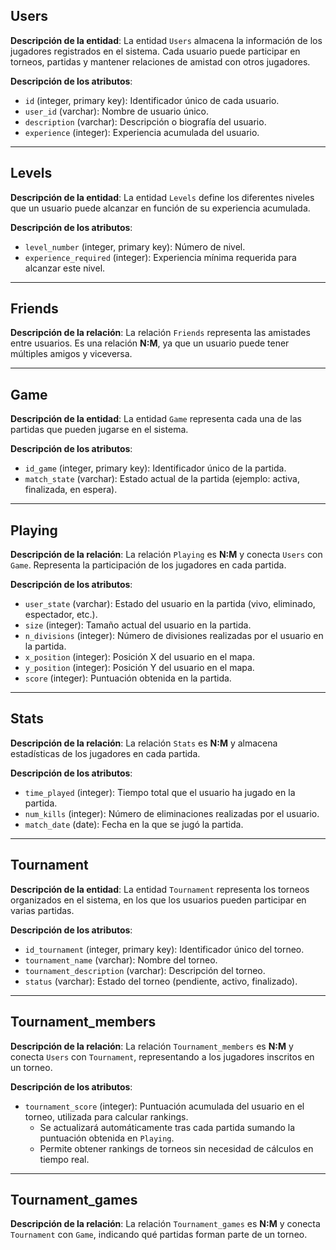 ## Users

**Descripción de la entidad**: La entidad `Users` almacena la información de los jugadores registrados en el sistema. Cada usuario puede participar en torneos, partidas y mantener relaciones de amistad con otros jugadores.

**Descripción de los atributos**:

- `id` (integer, primary key): Identificador único de cada usuario.
- `user_id` (varchar): Nombre de usuario único.
- `description` (varchar): Descripción o biografía del usuario.
- `experience` (integer): Experiencia acumulada del usuario.

---

## Levels

**Descripción de la entidad**: La entidad `Levels` define los diferentes niveles que un usuario puede alcanzar en función de su experiencia acumulada.

**Descripción de los atributos**:

- `level_number` (integer, primary key): Número de nivel.
- `experience_required` (integer): Experiencia mínima requerida para alcanzar este nivel.

---

## Friends

**Descripción de la relación**: La relación `Friends` representa las amistades entre usuarios. Es una relación **N:M**, ya que un usuario puede tener múltiples amigos y viceversa.

---

## Game

**Descripción de la entidad**: La entidad `Game` representa cada una de las partidas que pueden jugarse en el sistema.

**Descripción de los atributos**:

- `id_game` (integer, primary key): Identificador único de la partida.
- `match_state` (varchar): Estado actual de la partida (ejemplo: activa, finalizada, en espera).

---

## Playing

**Descripción de la relación**: La relación `Playing` es **N:M** y conecta `Users` con `Game`. Representa la participación de los jugadores en cada partida.

**Descripción de los atributos**:

- `user_state` (varchar): Estado del usuario en la partida (vivo, eliminado, espectador, etc.).
- `size` (integer): Tamaño actual del usuario en la partida.
- `n_divisions` (integer): Número de divisiones realizadas por el usuario en la partida.
- `x_position` (integer): Posición X del usuario en el mapa.
- `y_position` (integer): Posición Y del usuario en el mapa.
- `score` (integer): Puntuación obtenida en la partida.

---

## Stats

**Descripción de la relación**: La relación `Stats` es **N:M** y almacena estadísticas de los jugadores en cada partida.

**Descripción de los atributos**:

- `time_played` (integer): Tiempo total que el usuario ha jugado en la partida.
- `num_kills` (integer): Número de eliminaciones realizadas por el usuario.
- `match_date` (date): Fecha en la que se jugó la partida.

---

## Tournament

**Descripción de la entidad**: La entidad `Tournament` representa los torneos organizados en el sistema, en los que los usuarios pueden participar en varias partidas.

**Descripción de los atributos**:

- `id_tournament` (integer, primary key): Identificador único del torneo.
- `tournament_name` (varchar): Nombre del torneo.
- `tournament_description` (varchar): Descripción del torneo.
- `status` (varchar): Estado del torneo (pendiente, activo, finalizado).

---

## Tournament_members

**Descripción de la relación**: La relación `Tournament_members` es **N:M** y conecta `Users` con `Tournament`, representando a los jugadores inscritos en un torneo.

**Descripción de los atributos**:

- `tournament_score` (integer): Puntuación acumulada del usuario en el torneo, utilizada para calcular rankings.
    - Se actualizará automáticamente tras cada partida sumando la puntuación obtenida en `Playing`.
    - Permite obtener rankings de torneos sin necesidad de cálculos en tiempo real.

---

## Tournament_games

**Descripción de la relación**: La relación `Tournament_games` es **N:M** y conecta `Tournament` con `Game`, indicando qué partidas forman parte de un torneo.